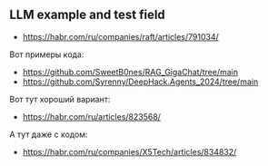 ## LLM example and test field

- https://habr.com/ru/companies/raft/articles/791034/

Вот примеры кода:
- https://github.com/SweetB0nes/RAG_GigaChat/tree/main
- https://github.com/Syrenny/DeepHack.Agents_2024/tree/main

Вот тут хороший вариант:
- https://habr.com/ru/articles/823568/

А тут даже с кодом:
- https://habr.com/ru/companies/X5Tech/articles/834832/
